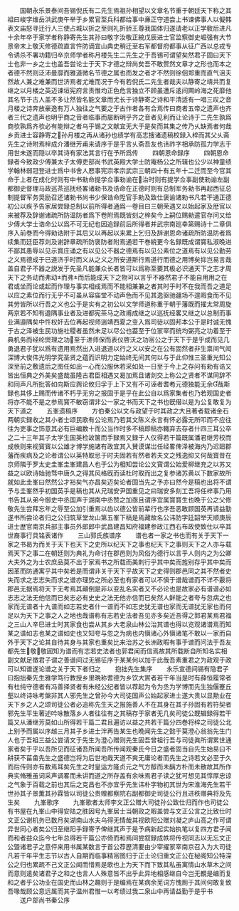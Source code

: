 <!-- { "loadSidebar": true } -->
　　国朝永乐景泰间吾锡倪氏有二先生焉祖孙相望以文章名节重于朝廷天下称之其祖曰峻字维岳洪武庚午举于乡累官至兵科都给事中亷正守道尝上书谏佛事人以儗韩表文庙怒寻迁行人三使占城以折之至则礼折骄王尊我国体归遂请老以正学敎后进凡十余年卒于家学者称静寄先生其孙曰敬字汝敬正綂戊辰进士官监察御史崛强有大节景帝末上敬天修德疏直言忤防谪宜山典史稍迁至右军都督府都事从征广西以总戎专令诱杀不署功籍归卒京师学者称月楼先生二先生之于吾锡可谓望矣然君子固曰天下士也非一乡之士也盖吾尝论士于天下才德之辩尚矣吾不敢赘然文章才之形也而本之者德不然则泛沛曼靡而雅道微名节德之属也而发之者才不然则徐佪郑重而直气沮夫然故人兼之难兼而世济焉者尤难而况于今有若倪氏二先生者哉夫以静寄之靖共而复继之以月楼之英迈谏垣宪府言责惟均正色危言独立不顾虽遭斥逺间闗岭海之死靡他其名节于古人盖不多让然皆名能文章而尤长于诗静寄之诗和平清适有一唱三叹之音月楼之诗奔放豪逸有万人独往之气要之于古作者各有合焉传曰商者五帝之遗声也齐者三代之遗声也明乎商之音者临事而屡断明乎齐之音者见利而让论诗于二先生孰爲商欤孰爲齐欤必有能辩之者乌乎锡之文献宜无大于是矣而其集之传乃乆缺焉者何哉乡贡进士容静寄之孙月楼之再从诸孙也绩学有高志搜诸遗稿校録入梓而其父乆斋先生之诗附焉梓成介潘继芳甫来请序于是乎言乆斋吾友也讳祚字相承防孤力学志于用世未遂而隠以卒其诗有家法其言行在予所爲传
　　四朝恩命録序
　　四朝恩命録者今致政少傅兼太子太傅吏部尚书武英殿大学士防庵杨公之所辑也公少以神童绩学翰林弱冠登进士爲中书舍人厯事宪宗孝宗武宗三朝四十有五年十二迁而至今官其命于上者在成化时则有中书勑命提学佥事勑谕在治时则有提学佥事副使勑谕左副都御史督理马政巡茶巡抚经畧诸勑书及诰命在正德时则有总制军务勑书再起西征总制提督军务奨励召还诸勑书尚书少保诰命陞官手勑及致仕褒谕诸勑书凡若干通正德初公以疾予告家居尝録总制以前所得者通爲一卷目曰三朝荣遇又以始起家及厯官以来被荐及辞谢诸疏所防温防者爲下卷附焉既皆刻之梓矣今上嗣位赐勑遣官存问又给少傅大学士诰命公以爲不可无纪也因追録前后所得者并武宗南廵幸第赐诗十二章俱序入前巻而今得勑诰附于其后又以再起以来累上乞归及辞谢恩命诸疏所防温防者爲续集而廷臣荐剡及谢辞章疏所防褒防者附焉通若干巻綂更今名録既成谓寳私淑晩进不鄙其愚辱以见示寳庄诵之有以见公不器之德焉有以见公素位之道焉有以见公勤劳之义焉德成于已道济乎时而义从之义之所安道斯行焉道行而德之用博矣抑岂易言哉盖自君子不器之説发于先圣凡能兼众长者皆可以爲称至要其极必识通天下之志才周天下之务动而弗动而弗而后能成天下之物可以言乎不器然君子不能自用用之在君或坐而论或起而作理与事实相成焉而不能相兼兼之者其时乎时不在我而吾之道足以应之素位而行无乎不可虽从容庙堂不动声色而不见其逸驱驰疆场不遑暇食而不见其劳皆所以行吾之义也公于是实有之初公以文学师道称重于朝于藩既而擢太常周旋两京若不知有邉隅事业者及进都宪茶马之政甫成继之以巡抚经畧又继之以总制而事业满邉隅矣中忤权奸去位再起视师遄靖西夏之变入爲司徒以固邦本公于是时诚无愧于古之泽被生民功施社稷者虽然未足以尽公也葢至于位冡宰而统均弼亮之功着至于典机务而经纶爕理之功至于进师保而表仪啓沃之功宻公之于天下于是乎成而见几勇退君子犹以爲有遗用焉然出入进退道以行之义以安之在公有固然者非生禀间气闳深博大俊伟光明学究圣贤之蕴而识明力定始终无间其何以与于此仰惟三圣重光知公深至前之敷遗后之图任如出一心而公服休若采如处一日至于今上之存问有勑有诰又皆出恒典之外美矣盛哉虽隆古君臣相遇又曷加焉且诸剡交上称公之贤者不谋同辞不和同声凡所批答如向斯应舆论攸归孚于上下又有不可诬者耆耇元德独能无余哉斯録也其侈上赐而传诸不朽乎无穷之报固于是乎在此公自以爲家集者也乃若观国史者将亦不能不是之参焉寳不敏窃谓非公一家之书而天下之书也旣僣以是为公复敢复为天下道之
　　五峯遗稿序
　　方伯秦公以文与政望于时其政之大且著者载诸金石两朝实録收之其小者士颂民歌有公论焉乃若其文陈义永言有怀必露无所叩而不应往往为吏事之饰意其必有巨编数十而公当作时多不稿即稿亦輙弃去存者什四三耳公卒之二十三年其子太学生国英检故箧而手録焉又録于人仅得若干篇既属潘君继芳校而成帙则来视寳寳以公雄才博学施诸有政宜其入賛谟谋岀任经畧俾泽被海内乃迟廻郡藩而疾病及之论者谓公以英特取忌于时夫固若有然者若夫文之残逸抑又何哉寳昔在京师隣于罗太史圭峯圭峯建昌人也于公为相知尝论公文寳谓公始爱柳继充之以苏又益之以欧诗始驰骛中唐久之得其风格旣而读杜时取而出之复参诸苏黄以下数家故所就如此圭峯曰然然公才裕矣气亦昌矣迈矣论者固当先之予亦曰然今是稿也出将不谓予与圭峯然乎初国英手是稿也其从兄瑞安尹国重见之曰瑞安多刻工吾将任梓事乃用书告其从弟今御史中丞国声于湖南中丞赞之加亟且谓序宜属寳寳生也晩于公之父修敬先生尝拜忘年之辱至公加引重焉以齿以德公皆前辈行也序吾恶敢顾国英再请益勤遂书所尝论者归之公归筑草堂龙山第五峯下稿是焉藏故名公讳防字廷韶举天顺庚辰进士歴官南京兵部主事员外郎郎中武昌建昌知府福建参政江西右布政使致仕以卒其世裔事行具铭表诸作
　　三山郭氏族谱序
　　谱也者一家之书也而有关于天下一家之书曷为而关于天下也天下之史所以纪天下之事也纪天下之事则天下之人亦与载焉天下之事二在朝廷则为典礼为命讨在郡邑则为风俗为德行以言乎人则内之为公卿大夫外之为士农庶品莫不出于家焉书之所载而美刺行乎其中矣而旌别存乎其中矣而因革而防通寓乎其中矣若是而谓非关于天下乎故天下之史得则郡邑同之其不然者史失而求之志志失而求之谱亦理势之所必至也有家者可以不愼于谱哉谱而不详不覈将郡邑无据焉将天下无考焉其顚倒是非以变乱名实者又不必论也是故家必有谱谱必如志志之法无他信而已矣志必有史史之法无他亦信而已矣然人鲜能之者夸与忽病之也家而无谱者十九谱而如志若史者什一谱而不如志史犹无谱也家而无谱犹无家也而何足以为天下之事之人之地也哉谱称有志若史法者吾见亦多矣近吾得之郭君某焉君福之三山人辛巳进士时其家食也尝从其乡大老泉山林公治其谱也得以览观诸谱焉而知某之谱如志也某之谱如史也又知夸与忽之为病也内愼诸心外愼诸笔不敢以一家而自外于天下之论其自待其身与其家也重矣比来治苏之长洲政暇有事于谱而问法于吾友都先生敬敬固知为谱而有志若史法者也郭君闻而信焉故其所载断自所知名实相副文献足徴君子谓之善谱间过无锡征序于某某何以加于此哉吾素重君之为政观于政可以知谱遂论谱之关于天下者归之
　　抱拙先生集序
　　永乐宣德间锡有隐君子曰抱拙秦先生雅学笃行教授乡里晩称耆德为乡饮大賔者若干年当是时有薛恒履常者有杜纯守德者有冯善择贤者有朱经公纪者皆以荐起为令为丞为学博而先生独偃蹇丘壑以终诗咏考槃非其人邪先生之曾孙今大司徒国声公始起家进士遂大贵以显勲业在天下乡之人之颂司徒公者必追称先生天之报施善人不在其身在其子孙固有若符契者邪先生平生著述吟咏散落乡人者往往有之其稿存于家者无几矣司徒公既辑録得若干篇又从潘继芳莫如山所得若干篇二君且遍访以益之共若干篇分四巻将梓之司徒公北上别予而属以序越三月其子乡进士泮再告某生也晩闻先生之懿于莫澄心翁翁先生门人也于吾祖三益公尝请文于先生为澄心赠则先生固吾曾祖行吾与司徒眞所谓累世通家者矣于乎以吾所见而征诸吾所闻吾所传闻观秦氏今日之盛者固当自先生始易曰不耕获不菑畬先生之盛德岂将为后世地哉天道不爽无庸论者而先生之诗若文必至于久而后传则亦有数焉耳矣先生之时皇运方隆贞元之气方醇而未醨方朴而未散故其所作典实脩雅虽词采声调畧而未讲而道之所存盖有余味焉君子读之犹可想见其惇厚忠谅之气象于百载之前也其后之克昌也不亦宜乎先生讳朴字物初其世为宋淮海先生若干世孙其子景薫其孙霖皆以司徒公贵赠都察院右副都御史司徒公行且进秩赠典将及先生矣
　　九峯歌序
　　九峯歌者太师李文正公赠大司徒孙公致仕归而作也司徒公有书屋在九峯山中得安陆之胜因号九峯居士当朝政之暇盖尝与文正公言之比致仕时文正公谢机务已数月矣湖南山水夫乌得无情哉其视欧阳公赠刘凝之庐山高之作可谓异世同心者矣公归至继阳手録寄予俾继其声于是予病新起实始执笔以复四方君子闻而和者益众迄今七年总得若干篇公亦倚而和焉间尝叙録成帙将传视同志以无忘文正公曁诸君子之意伻来用书属某数言于首公荐歴清要由少宰擢冡宰南京召入为大司徒凡若干年平生志节以古人自期而临事精宻图归于正士论归重文正公在秘阁知公特深公之归也累疏不己文正公闻而惜焉是歌也上为天下而下致其私虽寓情山水草木之间而意则逺矣诸君子之和之也言人人殊意皆不出乎此异地相感继自今岂无覩是编而复和之者乎公功业在国史而山林之趣则于是编焉在某病余芜词方愧厠于其间何敢复致吾喙哉顾公意远属而其子温州君惟一以考绩过我二泉山中再请益勤于是乎书
　　送户部尚书秦公序
